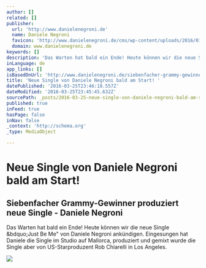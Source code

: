 ```yaml
---
author: []
related: []
publisher:
  url: 'http://www.danielenegroni.de'
  name: Daniele Negroni
  favicon: 'http://www.danielenegroni.de/cms/wp-content/uploads/2016/01/favicon.png'
  domain: www.danielenegroni.de
keywords: []
description: 'Das Warten hat bald ein Ende! Heute können wir die neue Single „Just Be Me" von Daniele Negroni ankündigen. Eingesungen hat Daniele die Single im Studio auf Mallorca, produziert und gemixt wurde die Single aber von US-Starproduzent Rob Chiarelli in Los Angeles.'
inLanguage: de
app_links: []
isBasedOnUrl: 'http://www.danielenegroni.de/siebenfacher-grammy-gewinner-produziert-neue-single/'
title: 'Neue Single von Daniele Negroni bald am Start! '
datePublished: '2016-03-25T23:46:18.557Z'
dateModified: '2016-03-25T23:45:45.632Z'
sourcePath: _posts/2016-03-25-neue-single-von-daniele-negroni-bald-am-start.md
published: true
inFeed: true
hasPage: false
inNav: false
_context: 'http://schema.org'
_type: MediaObject

---
```

# Neue Single von Daniele Negroni bald am Start! 

<article style=""><h1>Siebenfacher Grammy-Gewinner produziert neue Single - Daniele Negroni</h1><p>Das Warten hat bald ein Ende! Heute können wir die neue Single &amp;bdquo;Just Be Me" von Daniele Negroni ankündigen. Eingesungen hat Daniele die Single im Studio auf Mallorca, produziert und gemixt wurde die Single aber von US-Starproduzent Rob Chiarelli in Los Angeles.</p><img src="http://www.danielenegroni.de/cms/wp-content/uploads/2016/03/RobChiarelli-Bild-e1458905998472.png" /></article>
